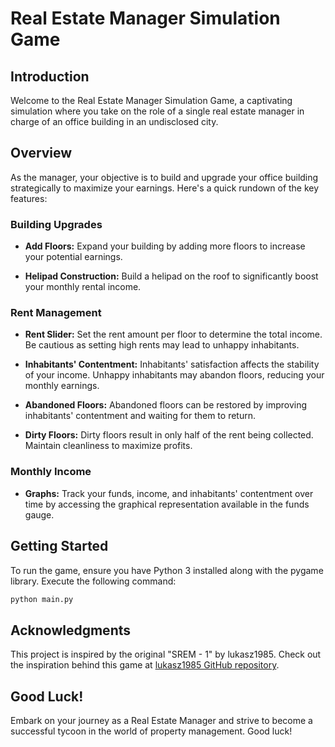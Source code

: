 # Real Estate Manager Simulation Game

## Introduction

Welcome to the Real Estate Manager Simulation Game, a captivating simulation where you take on the role of a single real estate manager in charge of an office building in an undisclosed city. 

## Overview

As the manager, your objective is to build and upgrade your office building strategically to maximize your earnings. Here's a quick rundown of the key features:

### Building Upgrades

- **Add Floors:** Expand your building by adding more floors to increase your potential earnings.

- **Helipad Construction:** Build a helipad on the roof to significantly boost your monthly rental income.

### Rent Management

- **Rent Slider:** Set the rent amount per floor to determine the total income. Be cautious as setting high rents may lead to unhappy inhabitants.

- **Inhabitants' Contentment:** Inhabitants' satisfaction affects the stability of your income. Unhappy inhabitants may abandon floors, reducing your monthly earnings.

- **Abandoned Floors:** Abandoned floors can be restored by improving inhabitants' contentment and waiting for them to return.

- **Dirty Floors:** Dirty floors result in only half of the rent being collected. Maintain cleanliness to maximize profits.

### Monthly Income

- **Graphs:** Track your funds, income, and inhabitants' contentment over time by accessing the graphical representation available in the funds gauge.

## Getting Started

To run the game, ensure you have Python 3 installed along with the pygame library. Execute the following command:

```bash
python main.py
```

## Acknowledgments

This project is inspired by the original "SREM - 1" by lukasz1985. Check out the inspiration behind this game at [lukasz1985 GitHub repository](https://github.com/lukasz1985).

## Good Luck!

Embark on your journey as a Real Estate Manager and strive to become a successful tycoon in the world of property management. Good luck!